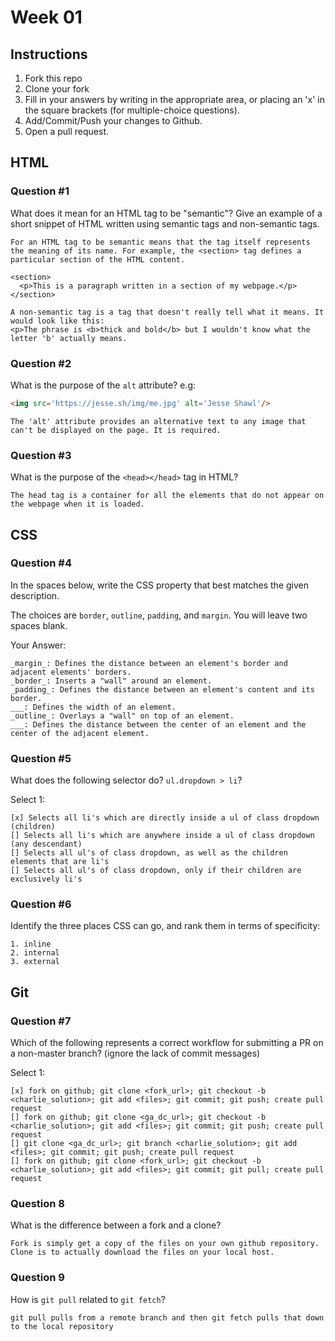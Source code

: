 # Week 01

## Instructions

1. Fork this repo
2. Clone your fork
3. Fill in your answers by writing in the appropriate area, or placing an 'x' in
the square brackets (for multiple-choice questions).
4. Add/Commit/Push your changes to Github.
5. Open a pull request.

## HTML

### Question #1

What does it mean for an HTML tag to be "semantic"? Give an example of a short snippet of HTML written using semantic tags and non-semantic tags.

```text
For an HTML tag to be semantic means that the tag itself represents the meaning of its name. For example, the <section> tag defines a particular section of the HTML content.

<section>
  <p>This is a paragraph written in a section of my webpage.</p>
</section>

A non-semantic tag is a tag that doesn't really tell what it means. It would look like this:
<p>The phrase is <b>thick and bold</b> but I wouldn't know what the letter 'b' actually means.

```

### Question #2

What is the purpose of the `alt` attribute? e.g:

```html
<img src='https://jesse.sh/img/me.jpg' alt='Jesse Shawl'/>
```

```text
The 'alt' attribute provides an alternative text to any image that can't be displayed on the page. It is required.
```

### Question #3

What is the purpose of the `<head></head>` tag in HTML?

```text
The head tag is a container for all the elements that do not appear on the webpage when it is loaded.
```

## CSS

### Question #4

In the spaces below, write the CSS property that best matches the given description.

The choices are `border`, `outline`, `padding`, and `margin`. You will leave two spaces blank.

Your Answer:

```text
_margin_: Defines the distance between an element's border and adjacent elements' borders.
_border_: Inserts a "wall" around an element.
_padding_: Defines the distance between an element's content and its border.
___: Defines the width of an element.
_outline_: Overlays a "wall" on top of an element.
___: Defines the distance between the center of an element and the center of the adjacent element.
```

### Question #5

What does the following selector do?  `ul.dropdown > li`?

Select 1:
```
[x] Selects all li's which are directly inside a ul of class dropdown (children)
[] Selects all li's which are anywhere inside a ul of class dropdown (any descendant)
[] Selects all ul's of class dropdown, as well as the children elements that are li's
[] Selects all ul's of class dropdown, only if their children are exclusively li's
```

### Question #6

Identify the three places CSS can go, and rank them in terms of specificity:

```text
1. inline
2. internal
3. external
```

## Git

### Question #7

Which of the following represents a correct workflow for submitting a PR on a non-master branch?
(ignore the lack of commit messages)

Select 1:
```
[x] fork on github; git clone <fork_url>; git checkout -b <charlie_solution>; git add <files>; git commit; git push; create pull request
[] fork on github; git clone <ga_dc_url>; git checkout -b <charlie_solution>; git add <files>; git commit; git push; create pull request
[] git clone <ga_dc_url>; git branch <charlie_solution>; git add <files>; git commit; git push; create pull request
[] fork on github; git clone <fork_url>; git checkout -b <charlie_solution>; git add <files>; git commit; git pull; create pull request
```

### Question 8

What is the difference between a fork and a clone?

```text
Fork is simply get a copy of the files on your own github repository.
Clone is to actually download the files on your local host.
```

### Question 9

How is `git pull` related to `git fetch`?

```text
git pull pulls from a remote branch and then git fetch pulls that down to the local repository
```
